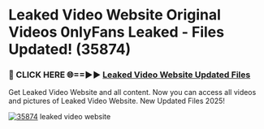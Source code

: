 # Leaked Video Website Original Videos 0nlyFans Leaked - Files Updated! (35874)

<h3>🔴 CLICK HERE 🌐==►► <a href="https://tinyurl.com/x26r9saj" rel="nofollow">Leaked Video Website Updated Files</a></h3>

Get Leaked Video Website and all content. Now you can access all videos and pictures of Leaked Video Website. New Updated Files 2025!

[![35874](https://i.imgur.com/LkgZPqh.gif)](https://tinyurl.com/x26r9saj)
leaked video website